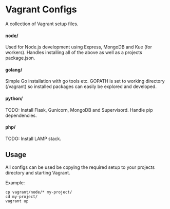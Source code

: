 # Vagrant Configs

A collection of Vagrant setup files.


#### node/

Used for Node.js development using Express, MongoDB and Kue (for workers). Handles
installing all of the above as well as a projects package.json.


#### golang/

Simple Go installation with go tools etc. GOPATH is set to working directory (/vagrant)
so installed packages can easily be explored and developed.


#### python/

TODO: Install Flask, Gunicorn, MongoDB and Supervisord. Handle pip dependencies.


#### php/

TODO: Install LAMP stack.


## Usage

All configs can be used be copying the required setup to your projects directory
and starting Vagrant.

Example:

```
cp vagrant/node/* my-project/
cd my-project/
vagrant up
```
